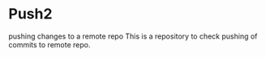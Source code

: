 # Push2
pushing changes to a remote repo
This is a repository to check pushing of commits to  remote repo.
